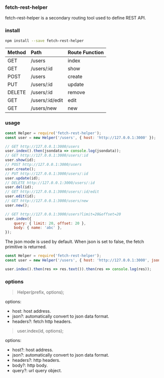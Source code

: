 
### fetch-rest-helper
fetch-rest-helper is a secondary routing tool used to define REST API.

### install

```bash
npm install --save fetch-rest-helper
```

Method | Path |	Route Function
:--- | :--- | :---
GET	 | /users | index
GET	 | /users/:id | show
POST | /users | create
PUT	 | /users/:id | update
DELETE | /users/:id | remove
GET	 | /users/:id/edit | edit
GET	 | /users/new | new

### usage

```js
const Helper = require('fetch-rest-helper');
const user = new Helper('/users', { host: 'http://127.0.0.1:3000' });

// GET http://127.0.0.1:3000/users
user.index().then(jsondata => console.log(jsondata));
// GET http://127.0.0.1:3000/users/:id
user.show(id);
// POST http://127.0.0.1:3000/users
user.create();
// PUT http://127.0.0.1:3000/users/:id
user.update(id);
// DELETE http://127.0.0.1:3000/users/:id
user.del(id);
// GET http://127.0.0.1:3000/users/:id/edit
user.edit(id);
// GET http://127.0.0.1:3000/users/new
user.new();

// GET http://127.0.0.1:3000/users?limit=20&offset=20
user.index({
    query: { limit: 20, offset: 20 },
    body: { name: 'abc' },
});
```

The json mode is used by default. When json is set to false, the fetch primitive is returned.

```js
const Helper = require('fetch-rest-helper');
const user = new Helper('/users', { host: 'http://127.0.0.1:3000', json: false });

user.index().then(res => res.text()).then(res => console.log(res));
```

### options
> Helper(prefix, options);

options:
- host: host address.
- json?: automatically convert to json data format.
- headers?: fetch http headers.

> user.index(id, options);

options:
- host?: host address.
- json?: automatically convert to json data format.
- headers?: http headers.
- body?: http body.
- query?: url query object.


